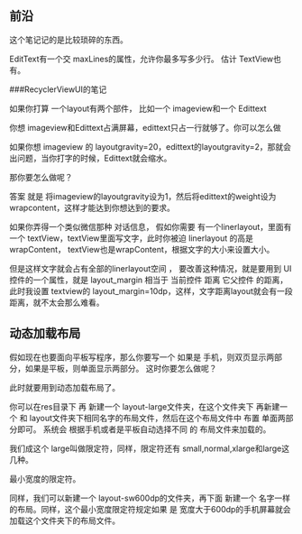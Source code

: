 ## 前沿

这个笔记记的是比较琐碎的东西。



EditText有一个交 maxLines的属性，允许你最多写多少行。 估计 TextView也有。





###RecyclerViewUI的笔记

如果你打算  一个layout有两个部件， 比如一个 imageview和一个  Edittext

你想 imageview和Edittext占满屏幕，edittext只占一行就够了。你可以怎么做

如果你想  imageview 的 layoutgravity=20，edittext的layoutgravity=2，那就会出问题，当你打字的时候，Edittext就会缩水。

那你要怎么做呢？

答案 就是  将imageview的layoutgravity设为1，然后将edittext的weight设为 wrapcontent，这样才能达到你想达到的要求。





如果你弄得一个类似微信那种 对话信息， 假如你需要 有一个linerlayout，里面有一个 textView，textView里面写文字，此时你被迫   linerlayout 的高是  wrapContent， textView也是wrapContent，根据文字的大小来设置大小。     

但是这样文字就会占有全部的linerlayout空间 ， 要改善这种情况，就是要用到   UI控件的一个属性，就是   layout_margin  相当于   当前控件 距离  它父控件 的距离，此时我设置 textview的 layout_margin=10dp，这样，文字距离layout就会有一段距离，就不太会那么难看。







## 动态加载布局

假如现在也要面向平板写程序，那么你要写一个 如果是 手机，则双页显示两部分，如果是平板，则单面显示两部分。  这时你要怎么做呢？



此时就要用到动态加载布局了。

你可以在res目录下 再  新建一个 layout-large文件夹，在这个文件夹下 再新建一个  和 layout文件夹下相同名字的布局文件，然后在这个布局文件中 布置 单面两部分即可。   系统会  根据手机或者是平板自动选择不同 的 布局文件来加载的。

我们成这个 large叫做限定符，同样，限定符还有 small,normal,xlarge和large这几种。



最小宽度的限定符。

同样，我们可以新建一个   layout-sw600dp的文件夹，再下面 新建一个 名字一样的布局。同样，这个最小宽度限定符规定如果 是 宽度大于600dp的手机屏幕就会加载这个文件夹下的布局文件。





























